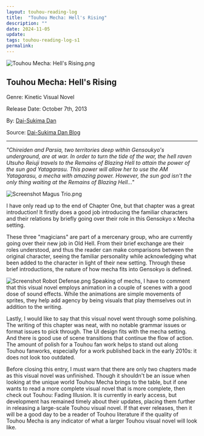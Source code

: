 ```yaml
---
layout: touhou-reading-log
title:  "Touhou Mecha: Hell's Rising"
description: ""
date: 2024-11-05
update: 
tags: touhou-reading-log-s1
permalink:
---
```

![Touhou Mecha: Hell's Rising.png](images/indexes/touhou-reading-log/S1/05/Touhou_Mecha_Logo.png)
## Touhou Mecha: Hell's Rising
Genre: Kinetic Visual Novel

Release Date: October 7th, 2013

By: [Dai-Sukima Dan](https://daisukimadan.itch.io/)

Source: [Dai-Sukima Dan Blog](https://web.archive.org/web/20150403111812/http://dsd.faceroll.net/?page_id=444)
- - -

*"Chireiden and Parsia, two territories deep within Gensoukyo's underground, are at war. In order to turn the tide of the war, the hell raven Utsuho Reiuji travels to the Remains of Blazing Hell to attain the power of the sun god Yatagarasu. This power will allow her to use the AM Yatagarasu, a mecha with amazing power. However, the sun god isn't the only thing waiting at the Remains of Blazing Hell..."*

![Screenshot Magus Trio.png](images/indexes/touhou-reading-log/S1/05/Screenshot_Magus_Trio.png)

I have only read up to the end of Chapter One, but that chapter was a great introduction! It firstly does a good job introducing the familiar characters and their relations by briefly going over their role in this Gensokyo x Mecha setting.


These three "magicians" are part of a mercenary group, who are currently going over their new job in Old Hell. From their brief exchange are their roles understood, and thus the reader can make comparisons between the original character, seeing the familiar personality while acknowledging what been added to the character in light of their new setting. Through these brief introductions, the nature of how mecha fits into Gensokyo is defined.

![Screenshot Robot Defense.png](images/indexes/touhou-reading-log/S1/05/Screenshot_Robot_Defense.png)
Speaking of mechs, I have to comment that this visual novel employs animation in a couple of scenes with a good dose of sound effects. While the animations are simple movements of sprites, they help add agency by being visuals that play themselves out in addition to the writing.


Lastly, I would like to say that this visual novel went through some polishing. The writing of this chapter was neat, with no notable grammar issues or format issues to pick through. The UI design fits with the mecha setting. And there is good use of scene transitions that continue the flow of action. The amount of polish for a Touhou fan work helps to stand out along Touhou fanworks, especially for a work published back in the early 2010s: it does not look too outdated.


Before closing this entry, I must warn that there are only two chapters made as this visual novel was unfinished. Though it shouldn't be an issue when looking at the unique world Touhou Mecha brings to the table, but if one wants to read a more complete visual novel that is more complete, then check out Touhou: Fading Illusion. It is currently in early access, but development has remained timely about their updates, placing them further in releasing a large-scale Touhou visual novel. If that ever releases, then it will be a good day to be a reader of Touhou literature if the quality of Touhou Mecha is any indicator of what a larger Touhou visual novel will look like.